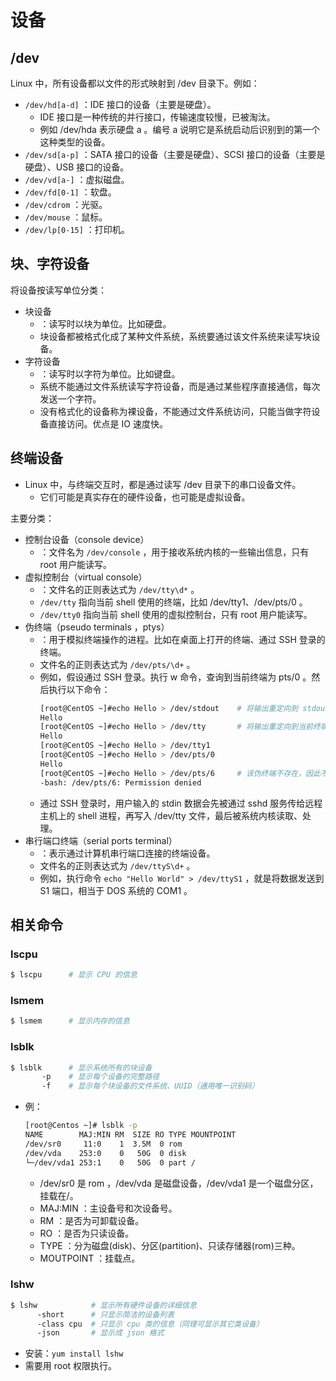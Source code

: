# 设备

## /dev

Linux 中，所有设备都以文件的形式映射到 /dev 目录下。例如：
- `/dev/hd[a-d]` ：IDE 接口的设备（主要是硬盘）。
  - IDE 接口是一种传统的并行接口，传输速度较慢，已被淘汰。
  - 例如 /dev/hda 表示硬盘 a 。编号 a 说明它是系统启动后识别到的第一个这种类型的设备。
- `/dev/sd[a-p]` ：SATA 接口的设备（主要是硬盘）、SCSI 接口的设备（主要是硬盘）、USB 接口的设备。
- `/dev/vd[a-]` ：虚拟磁盘。
- `/dev/fd[0-1]` ：软盘。
- `/dev/cdrom` ：光驱。
- `/dev/mouse` ：鼠标。
- `/dev/lp[0-15]` ：打印机。

## 块、字符设备

将设备按读写单位分类：
- 块设备
  - ：读写时以块为单位。比如硬盘。
  - 块设备都被格式化成了某种文件系统，系统要通过该文件系统来读写块设备。
- 字符设备
  - ：读写时以字符为单位。比如键盘。
  - 系统不能通过文件系统读写字符设备，而是通过某些程序直接通信，每次发送一个字符。
  - 没有格式化的设备称为裸设备，不能通过文件系统访问，只能当做字符设备直接访问。优点是 IO 速度快。

## 终端设备

- Linux 中，与终端交互时，都是通过读写 /dev 目录下的串口设备文件。
  - 它们可能是真实存在的硬件设备，也可能是虚拟设备。

主要分类：
- 控制台设备（console device）
  - ：文件名为 `/dev/console` ，用于接收系统内核的一些输出信息，只有 root 用户能读写。
- 虚拟控制台（virtual console）
  - ：文件名的正则表达式为 `/dev/tty\d*` 。
  - `/dev/tty` 指向当前 shell 使用的终端，比如 /dev/tty1、/dev/pts/0 。
  - `/dev/tty0` 指向当前 shell 使用的虚拟控制台，只有 root 用户能读写。
- 伪终端（pseudo terminals ，ptys）
  - ：用于模拟终端操作的进程。比如在桌面上打开的终端、通过 SSH 登录的终端。
  - 文件名的正则表达式为 `/dev/pts/\d+` 。
  - 例如，假设通过 SSH 登录。执行 w 命令，查询到当前终端为 pts/0 。然后执行以下命令：
    ```sh
    [root@CentOS ~]#echo Hello > /dev/stdout    # 将输出重定向到 stdout ，这会输出到当前终端
    Hello
    [root@CentOS ~]#echo Hello > /dev/tty       # 将输出重定向到当前终端
    Hello
    [root@CentOS ~]#echo Hello > /dev/tty1
    [root@CentOS ~]#echo Hello > /dev/pts/0
    Hello
    [root@CentOS ~]#echo Hello > /dev/pts/6     # 该伪终端不存在，因此不允许重定向
    -bash: /dev/pts/6: Permission denied
    ```
  - 通过 SSH 登录时，用户输入的 stdin 数据会先被通过 sshd 服务传给远程主机上的 shell 进程，再写入 /dev/tty 文件，最后被系统内核读取、处理。
- 串行端口终端（serial ports terminal）
  - ：表示通过计算机串行端口连接的终端设备。
  - 文件名的正则表达式为 `/dev/ttyS\d+` 。
  - 例如，执行命令 `echo "Hello World" > /dev/ttyS1` ，就是将数据发送到 S1 端口，相当于 DOS 系统的 COM1 。

## 相关命令

### lscpu

```sh
$ lscpu      # 显示 CPU 的信息
```

### lsmem

```sh
$ lsmem      # 显示内存的信息
```

### lsblk

```sh
$ lsblk      # 显示系统所有的块设备
       -p    # 显示每个设备的完整路径
       -f    # 显示每个块设备的文件系统、UUID（通用唯一识别码）
```
- 例：
  ```sh
  [root@Centos ~]# lsblk -p
  NAME        MAJ:MIN RM  SIZE RO TYPE MOUNTPOINT
  /dev/sr0     11:0    1  3.5M  0 rom  
  /dev/vda    253:0    0   50G  0 disk 
  └─/dev/vda1 253:1    0   50G  0 part /
  ```
  - /dev/sr0 是 rom ，/dev/vda 是磁盘设备，/dev/vda1 是一个磁盘分区，挂载在/。
  - MAJ:MIN ：主设备号和次设备号。
  - RM ：是否为可卸载设备。
  - RO ：是否为只读设备。
  - TYPE ：分为磁盘(disk)、分区(partition)、只读存储器(rom)三种。
  - MOUTPOINT ：挂载点。

### lshw

```sh
$ lshw            # 显示所有硬件设备的详细信息
      -short      # 只显示简洁的设备列表
      -class cpu  # 只显示 cpu 类的信息（同理可显示其它类设备）
      -json       # 显示成 json 格式
```
- 安装：`yum install lshw`
- 需要用 root 权限执行。
